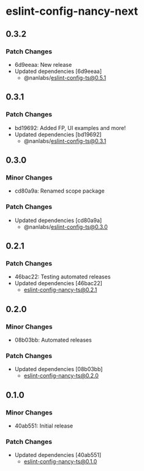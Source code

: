 # eslint-config-nancy-next

## 0.3.2

### Patch Changes

- 6d9eeaa: New release
- Updated dependencies [6d9eeaa]
  - @nanlabs/eslint-config-ts@0.5.1

## 0.3.1

### Patch Changes

- bd19692: Added FP, UI examples and more!
- Updated dependencies [bd19692]
  - @nanlabs/eslint-config-ts@0.3.1

## 0.3.0

### Minor Changes

- cd80a9a: Renamed scope package

### Patch Changes

- Updated dependencies [cd80a9a]
  - @nanlabs/eslint-config-ts@0.3.0

## 0.2.1

### Patch Changes

- 46bac22: Testing automated releases
- Updated dependencies [46bac22]
  - eslint-config-nancy-ts@0.2.1

## 0.2.0

### Minor Changes

- 08b03bb: Automated releases

### Patch Changes

- Updated dependencies [08b03bb]
  - eslint-config-nancy-ts@0.2.0

## 0.1.0

### Minor Changes

- 40ab551: Initial release

### Patch Changes

- Updated dependencies [40ab551]
  - eslint-config-nancy-ts@0.1.0
